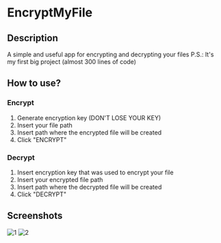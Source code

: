 # EncryptMyFile

## Description
A simple and useful app for encrypting and decrypting your files
P.S.: It's my first big project (almost 300 lines of code)

## How to use?

### Encrypt
1. Generate encryption key (DON'T LOSE YOUR KEY)
2. Insert your file path
3. Insert path where the encrypted file will be created
4. Click "ENCRYPT"
### Decrypt
1. Insert encryption key that was used to encrypt your file
2. Insert your encrypted file path
3. Insert path where the decrypted file will be created
4. Click "DECRYPT"

## Screenshots
![1](https://github.com/user-attachments/assets/fc4cc0ad-ea65-4314-8f6e-f9e0ae0c5074)
![2](https://github.com/user-attachments/assets/af952ff5-da86-4193-a727-37d644498778)
